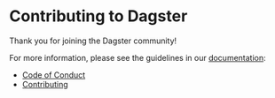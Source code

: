 # Contributing to Dagster

Thank you for joining the Dagster community!

For more information, please see the guidelines in our [documentation](https://dagster.io/community):

- [Code of Conduct](https://docs.dagster.io/community/code-of-conduct)
- [Contributing](https://docs.dagster.io/community/contributing)
